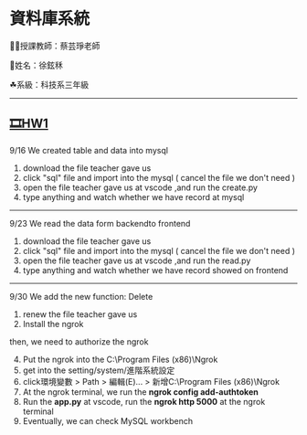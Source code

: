 # 資料庫系統

👩‍🏫授課教師：蔡芸琤老師

🐶姓名：徐鉉秝

☘系級：科技系三年級

---
## [:film_strip:HW1](https://youtu.be/JWTnehkAYF8)
9/16 We created table and data into mysql
1. download the file teacher gave us
2. click "sql" file and import into the mysql ( cancel the file we don't need )
3. open the file teacher gave us at vscode ,and run the create.py
4. type anything and watch whether we have record at mysql
---
9/23 We read the data form backendto frontend
1. download the file teacher gave us
2. click "sql" file and import into the mysql ( cancel the file we don't need )
3. open the file teacher gave us at vscode ,and run the read.py
4. type anything and watch whether we have record showed on frontend
---
9/30 We add the new function: Delete

1. renew the file teacher gave us
2. Install the ngrok

then, we need to authorize the ngrok

4. Put the ngrok into the C:\Program Files (x86)\Ngrok
5. get into the setting/system/進階系統設定
6. click環境變數 > Path > 編輯(E)... > 新增C:\Program Files (x86)\Ngrok
7. At the ngrok terminal, we run the **ngrok config add-authtoken <token>**
8. Run the **app.py** at vscode, run the **ngrok http 5000** at the ngrok terminal
9. Eventually, we can check MySQL workbench

